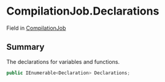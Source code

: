 # CompilationJob.Declarations

Field in [CompilationJob](/docs/api/csharp/yarn.compiler.compilationjob.md)

## Summary


The declarations for variables and functions.


```csharp
public IEnumerable<Declaration> Declarations;
```

